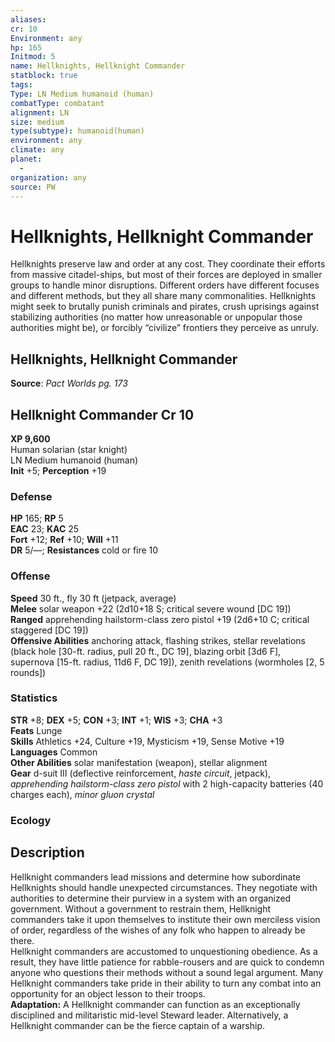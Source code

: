```yaml
---
aliases: 
cr: 10
Environment: any
hp: 165
Initmod: 5
name: Hellknights, Hellknight Commander
statblock: true
tags: 
Type: LN Medium humanoid (human)
combatType: combatant
alignment: LN
size: medium
type(subtype): humanoid(human)
environment: any
climate: any
planet:
  - 
organization: any
source: PW
---
```


# Hellknights, Hellknight Commander

Hellknights preserve law and order at any cost. They coordinate their efforts from massive citadel-ships, but most of their forces are deployed in smaller groups to handle minor disruptions. Different orders have different focuses and different methods, but they all share many commonalities. Hellknights might seek to brutally punish criminals and pirates, crush uprisings against stabilizing authorities (no matter how unreasonable or unpopular those authorities might be), or forcibly “civilize” frontiers they perceive as unruly.

## Hellknights, Hellknight Commander

**Source**:  _Pact Worlds pg. 173_

## Hellknight Commander Cr 10

**XP 9,600**  
Human solarian (star knight)  
LN Medium humanoid (human)  
**Init** +5; **Perception** +19  

### Defense

**HP** 165; **RP** 5  
**EAC** 23; **KAC** 25  
**Fort** +12; **Ref** +10; **Will** +11  
**DR** 5/—; **Resistances** cold or fire 10  

### Offense

**Speed** 30 ft., fly 30 ft (jetpack, average)  
**Melee** solar weapon +22 (2d10+18 S; critical severe wound \[DC 19\])  
**Ranged** apprehending hailstorm-class zero pistol +19 (2d6+10 C; critical staggered \[DC 19\])  
**Offensive Abilities** anchoring attack, flashing strikes, stellar revelations (black hole \[30-ft. radius, pull 20 ft., DC 19\], blazing orbit \[3d6 F\], supernova \[15-ft. radius, 11d6 F, DC 19\]), zenith revelations (wormholes \[2, 5 rounds\])

### Statistics

**STR** +8; **DEX** +5; **CON** +3; **INT** +1; **WIS** +3; **CHA** +3  
**Feats** Lunge  
**Skills** Athletics +24, Culture +19, Mysticism +19, Sense Motive +19  
**Languages** Common  
**Other Abilities** solar manifestation (weapon), stellar alignment  
**Gear** d-suit III (deflective reinforcement, _haste circuit_, jetpack), _apprehending hailstorm-class zero pistol_ with 2 high-capacity batteries (40 charges each), _minor gluon crystal_

### Ecology

## Description

Hellknight commanders lead missions and determine how subordinate Hellknights should handle unexpected circumstances. They negotiate with authorities to determine their purview in a system with an organized government. Without a government to restrain them, Hellknight commanders take it upon themselves to institute their own merciless vision of order, regardless of the wishes of any folk who happen to already be there.  
Hellknight commanders are accustomed to unquestioning obedience. As a result, they have little patience for rabble-rousers and are quick to condemn anyone who questions their methods without a sound legal argument. Many Hellknight commanders take pride in their ability to turn any combat into an opportunity for an object lesson to their troops.  
**Adaptation:** A Hellknight commander can function as an exceptionally disciplined and militaristic mid-level Steward leader. Alternatively, a Hellknight commander can be the fierce captain of a warship.


